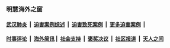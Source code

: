 
### 明慧海外之窗

####  [武汉肺炎](indexes/365.md?t=06151001) &nbsp;|&nbsp;  [迫害案例综述](indexes/328.md?t=06151001) &nbsp;|&nbsp; [迫害致死案例](indexes/277.md?t=06151001)  &nbsp;|&nbsp; [更多迫害案例](indexes/81.md?t=06151001)  &nbsp;|&nbsp; 
####  [时事评论](indexes/19.md?t=06151001) &nbsp;|&nbsp; [海外简讯](indexes/245.md?t=06151001)&nbsp;|&nbsp;  [社会支持](indexes/140.md?t=06151001) &nbsp;|&nbsp; [褒奖决议](indexes/282.md?t=06151001) &nbsp;|&nbsp; [社区报道](indexes/91.md?t=06151001)  &nbsp;|&nbsp; [天人之间](indexes/78.md?t=06151001) 

